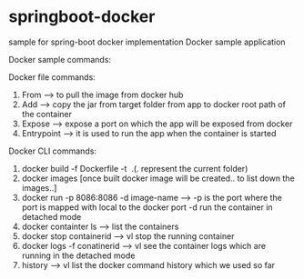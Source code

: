 # springboot-docker
sample for spring-boot docker implementation
Docker sample application

Docker sample commands:

Docker file commands:

1. From --> to pull the image from docker hub
2. Add  --> copy the jar from target folder from app to docker root path of the container
3. Expose --> expose a port on which the app will be exposed from docker
4. Entrypoint --> it is used to run the app when the container is started

Docker CLI commands:

1. docker build -f Dockerfile -t <image name> .(. represent the current folder)
2. docker images    [once built docker image will be created.. to list down the images..]
3. docker run -p 8086:8086 -d image-name --> -p is the port where the port is mapped with local to the docker port -d run the container in detached mode
4. docker containter ls --> list the containers
5. docker stop containerid --> vl stop the running container
6. docker logs -f conatinerid --> vl see the container logs which are running in the detached mode
7. history --> vl list the docker command history which we used so far

